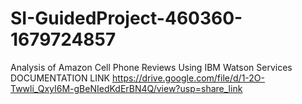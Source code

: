 # SI-GuidedProject-460360-1679724857
Analysis of Amazon Cell Phone Reviews Using IBM Watson Services
DOCUMENTATION LINK
https://drive.google.com/file/d/1-2O-Twwli_QxyI6M-gBeNIedKdErBN4Q/view?usp=share_link
